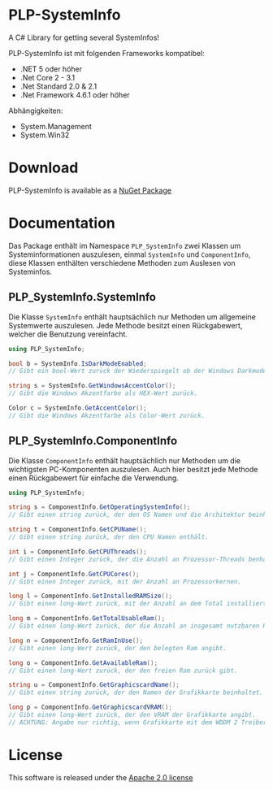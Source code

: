 # PLP-SystemInfo

A C# Library for getting several SystemInfos!

PLP-SystemInfo ist mit folgenden Frameworks kompatibel:
- .NET 5 oder höher
- .Net Core 2 - 3.1
- .Net Standard 2.0 & 2.1
- .Net Framework 4.6.1 oder höher

Abhängigkeiten:
- System.Management
- System.Win32

# Download
PLP-SystemInfo is available as a [NuGet Package](https://www.nuget.org/packages/PLP-SystemInfo)

# Documentation
Das Package enthält im Namespace ``PLP_SystemInfo`` zwei Klassen um Systeminformationen auszulesen, einmal ``SystemInfo`` und ``ComponentInfo``,
diese Klassen enthälten verschiedene Methoden zum Auslesen von Systeminfos.

## PLP_SystemInfo.SystemInfo
Die Klasse ``SystemInfo`` enthält hauptsächlich nur Methoden um allgemeine Systemwerte auszulesen.
Jede Methode besitzt einen Rückgabewert, welcher die Benutzung vereinfacht.

```cs
using PLP_SystemInfo;

bool b = SystemInfo.IsDarkModeEnabled;
// Gibt ein bool-Wert zurück der Wiederspiegelt ob der Windows Darkmode aktiviert ist

string s = SystemInfo.GetWindowsAccentColor();
// Gibt die Windows Akzentfarbe als HEX-Wert zurück.

Color c = SystemInfo.GetAccentColor();
// Gibt die Windows Akzentfarbe als Color-Wert zurück.
```

## PLP_SystemInfo.ComponentInfo
Die Klasse ``ComponentInfo`` enthält hauptsächlich nur Methoden um die wichtigsten PC-Komponenten auszulesen.
Auch hier besitzt jede Methode einen Rückgabewert für einfache die Verwendung.

```cs
using PLP_SystemInfo;

string s = ComponentInfo.GetOperatingSystemInfo();
// Gibt einen string zurück, der den OS Namen und die Architektur beinhaltet.

string t = ComponentInfo.GetCPUName();
// Gibt einen string zurück, der den CPU Namen enthält.

int i = ComponentInfo.GetCPUThreads();
// Gibt einen Integer zurück, der die Anzahl an Prozessor-Threads benhaltet.

int j = ComponentInfo.GetCPUCores();
// Gibt einen Integer zurück, mit der Anzahl an Prozessorkernen.

long l = ComponentInfo.GetInstalledRAMSize();
// Gibt einen long-Wert zurück, mit der Anzahl an dem Total installierten RAM.

long m = ComponentInfo.GetTotalUsableRam();
// Gibt einen long-Wert zurück, der die Anzahl an insgesamt nutzbaren RAM angibt.

long n = ComponentInfo.GetRamInUse();
// Gibt einen long-Wert zurück, der den belegten Ram angibt.

long o = ComponentInfo.GetAvailableRam();
// Gibt einen long-Wert zurück, der den freien Ram zurück gibt.

string u = ComponentInfo.GetGraphicscardName();
// Gibt einen string zurück, der den Namen der Grafikkarte beinhaltet.

long p = ComponentInfo.GetGraphicscardVRAM();
// Gibt einen long-Wert zurück, der den VRAM der Grafikkarte angibt.
// ACHTUNG: Angabe nur richtig, wenn Grafikkarte mit dem WDDM 2 Treiber kompatibel ist.
```

# License
This software is released under the [Apache 2.0 license](https://github.com/ProgrammerLP/PLP-SystemInfo/blob/master/LICENSE.txt)
